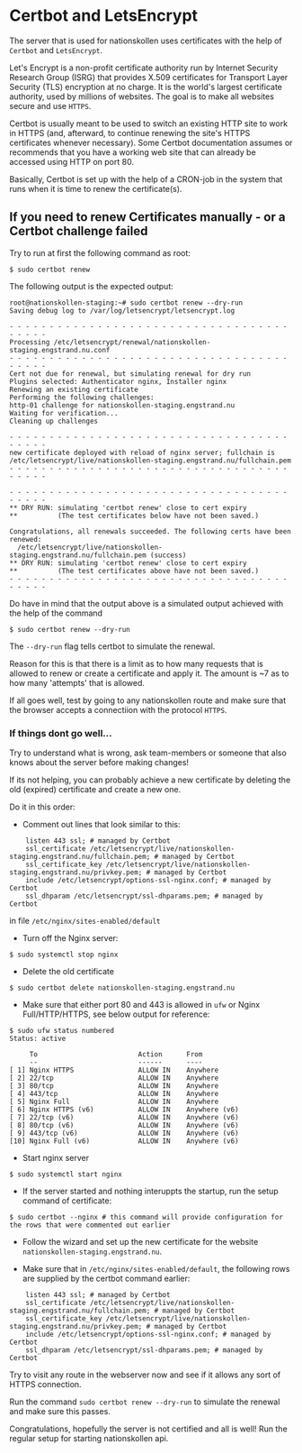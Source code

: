 # Certbot and LetsEncrypt

The server that is used for nationskollen uses certificates with the help of
`Certbot` and `LetsEncrypt`.

Let's Encrypt is a non-profit certificate authority run by Internet Security
Research Group (ISRG) that provides X.509 certificates for Transport Layer
Security (TLS) encryption at no charge. It is the world's largest certificate
authority, used by millions of websites. The goal is to make all websites secure
and use `HTTPS`.

Certbot is usually meant to be used to switch an existing HTTP site to work in
HTTPS (and, afterward, to continue renewing the site's HTTPS certificates
whenever necessary). Some Certbot documentation assumes or recommends that you
have a working web site that can already be accessed using HTTP on port 80.

Basically, Certbot is set up with the help of a CRON-job in the system that runs
when it is time to renew the certificate(s).

## If you need to renew Certificates manually - or a Certbot challenge failed

Try to run at first the following command as root:

```
$ sudo certbot renew
```

The following output is the expected output:

```
root@nationskollen-staging:~# sudo certbot renew --dry-run
Saving debug log to /var/log/letsencrypt/letsencrypt.log

- - - - - - - - - - - - - - - - - - - - - - - - - - - - - - - - - - - - - - - -
Processing /etc/letsencrypt/renewal/nationskollen-staging.engstrand.nu.conf
- - - - - - - - - - - - - - - - - - - - - - - - - - - - - - - - - - - - - - - -
Cert not due for renewal, but simulating renewal for dry run
Plugins selected: Authenticator nginx, Installer nginx
Renewing an existing certificate
Performing the following challenges:
http-01 challenge for nationskollen-staging.engstrand.nu
Waiting for verification...
Cleaning up challenges

- - - - - - - - - - - - - - - - - - - - - - - - - - - - - - - - - - - - - - - -
new certificate deployed with reload of nginx server; fullchain is
/etc/letsencrypt/live/nationskollen-staging.engstrand.nu/fullchain.pem
- - - - - - - - - - - - - - - - - - - - - - - - - - - - - - - - - - - - - - - -

- - - - - - - - - - - - - - - - - - - - - - - - - - - - - - - - - - - - - - - -
** DRY RUN: simulating 'certbot renew' close to cert expiry
**          (The test certificates below have not been saved.)

Congratulations, all renewals succeeded. The following certs have been renewed:
  /etc/letsencrypt/live/nationskollen-staging.engstrand.nu/fullchain.pem (success)
** DRY RUN: simulating 'certbot renew' close to cert expiry
**          (The test certificates above have not been saved.)
- - - - - - - - - - - - - - - - - - - - - - - - - - - - - - - - - - - - - - - -
```

Do have in mind that the output above is a simulated output achieved with the
help of the command
```
$ sudo certbot renew --dry-run
```

The `--dry-run` flag tells certbot to simulate the renewal.

Reason for this is that there is a limit as to how many requests that is allowed
to renew or create a certificate and apply it. The amount is ~7 as to how many
'attempts' that is allowed.

If all goes well, test by going to any nationskollen route and make sure that
the browser accepts a connectiion with the protocol `HTTPS`.

### If things dont go well...

Try to understand what is wrong, ask team-members or someone that also knows
about the server before making changes!

If its not helping, you can probably achieve a new certificate by deleting the
old (expired) certificate and create a new one.

Do it in this order:

-   Comment out lines that look similar to this:
```
    listen 443 ssl; # managed by Certbot
    ssl_certificate /etc/letsencrypt/live/nationskollen-staging.engstrand.nu/fullchain.pem; # managed by Certbot
    ssl_certificate_key /etc/letsencrypt/live/nationskollen-staging.engstrand.nu/privkey.pem; # managed by Certbot
    include /etc/letsencrypt/options-ssl-nginx.conf; # managed by Certbot
    ssl_dhparam /etc/letsencrypt/ssl-dhparams.pem; # managed by Certbot
```
in file `/etc/nginx/sites-enabled/default`

- Turn off the Nginx server:
```
$ sudo systemctl stop nginx
```
- Delete the old certificate
```
$ sudo certbot delete nationskollen-staging.engstrand.nu
```
- Make sure that either port 80 and 443 is allowed in `ufw` or Nginx
  Full/HTTP/HTTPS, see below output for reference:
```
$ sudo ufw status numbered
Status: active

     To                         Action      From
     --                         ------      ----
[ 1] Nginx HTTPS                ALLOW IN    Anywhere
[ 2] 22/tcp                     ALLOW IN    Anywhere
[ 3] 80/tcp                     ALLOW IN    Anywhere
[ 4] 443/tcp                    ALLOW IN    Anywhere
[ 5] Nginx Full                 ALLOW IN    Anywhere
[ 6] Nginx HTTPS (v6)           ALLOW IN    Anywhere (v6)
[ 7] 22/tcp (v6)                ALLOW IN    Anywhere (v6)
[ 8] 80/tcp (v6)                ALLOW IN    Anywhere (v6)
[ 9] 443/tcp (v6)               ALLOW IN    Anywhere (v6)
[10] Nginx Full (v6)            ALLOW IN    Anywhere (v6)
```
-   Start nginx server

```
$ sudo systemctl start nginx
```

-   If the server started and nothing interuppts the startup, run the setup
    command of certificate:
```
$ sudo certbot --nginx # this command will provide configuration for the rows that were commented out earlier
```

-   Follow the wizard and set up the new certificate for the website
    `nationskollen-staging.engstrand.nu`.

-   Make sure that in `/etc/nginx/sites-enabled/default`, the following rows are
    supplied by the certbot command earlier:

```
    listen 443 ssl; # managed by Certbot
    ssl_certificate /etc/letsencrypt/live/nationskollen-staging.engstrand.nu/fullchain.pem; # managed by Certbot
    ssl_certificate_key /etc/letsencrypt/live/nationskollen-staging.engstrand.nu/privkey.pem; # managed by Certbot
    include /etc/letsencrypt/options-ssl-nginx.conf; # managed by Certbot
    ssl_dhparam /etc/letsencrypt/ssl-dhparams.pem; # managed by Certbot
```

Try to visit any route in the webserver now and see if it allows any sort of
HTTPS connection.

Run the command `sudo certbot renew --dry-run` to simulate the renewal and make
sure this passes.

Congratulations, hopefully the server is not certified and all is well!
Run the regular setup for starting nationskollen api.
